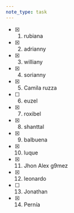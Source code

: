 ```yaml
---
note_type: task
---
```

- [x] 1) rubiana
- [x] 2) adrianny
- [x] 3) williany
- [x] 4) sorianny
- [x] 5) Camila ruzza
- [ ] 6) euzel
- [x] 7) roxibel
- [x] 8) shanttal 
- [x] 9) balbuena
- [x] 10) luque
- [x] 11) Jhon Alex g9mez
- [x] 12) leonardo
- [ ] 13) Jonathan 
- [x] 14) Pernía 
